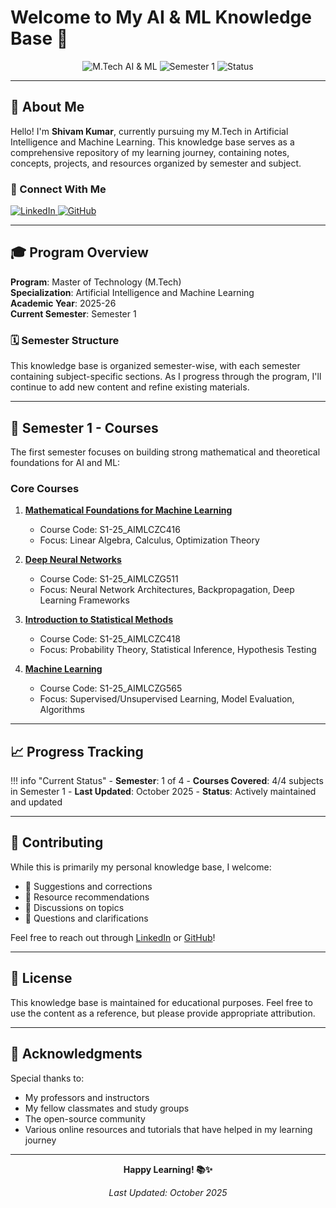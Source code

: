 # Welcome to My AI & ML Knowledge Base 🚀

<div align="center">
  <img src="https://img.shields.io/badge/M.Tech-AI%20%26%20ML-blue?style=for-the-badge" alt="M.Tech AI & ML">
  <img src="https://img.shields.io/badge/Semester-1-green?style=for-the-badge" alt="Semester 1">
  <img src="https://img.shields.io/badge/Status-In%20Progress-yellow?style=for-the-badge" alt="Status">
</div>

---

## 👋 About Me

Hello! I'm **Shivam Kumar**, currently pursuing my M.Tech in Artificial Intelligence and Machine Learning. This knowledge base serves as a comprehensive repository of my learning journey, containing notes, concepts, projects, and resources organized by semester and subject.

### 🔗 Connect With Me

<div class="connect-buttons">
  <a href="https://www.linkedin.com/in/shivam-kumar2003/" target="_blank">
    <img src="https://img.shields.io/badge/LinkedIn-0077B5?style=for-the-badge&logo=linkedin&logoColor=white" alt="LinkedIn">
  </a>
  <a href="https://github.com/shivam2003-dev" target="_blank">
    <img src="https://img.shields.io/badge/GitHub-100000?style=for-the-badge&logo=github&logoColor=white" alt="GitHub">
  </a>
</div>

---

## 🎓 Program Overview

**Program**: Master of Technology (M.Tech)  
**Specialization**: Artificial Intelligence and Machine Learning  
**Academic Year**: 2025-26  
**Current Semester**: Semester 1

### 🗓️ Semester Structure

This knowledge base is organized semester-wise, with each semester containing subject-specific sections. As I progress through the program, I'll continue to add new content and refine existing materials.

---

## 📖 Semester 1 - Courses

The first semester focuses on building strong mathematical and theoretical foundations for AI and ML:

### Core Courses

1. **[Mathematical Foundations for Machine Learning](semester1/mathematical-foundations.md)**
   - Course Code: S1-25_AIMLCZC416
   - Focus: Linear Algebra, Calculus, Optimization Theory
   
2. **[Deep Neural Networks](semester1/deep-neural-networks.md)**
   - Course Code: S1-25_AIMLCZG511
   - Focus: Neural Network Architectures, Backpropagation, Deep Learning Frameworks
   
3. **[Introduction to Statistical Methods](semester1/statistical-methods.md)**
   - Course Code: S1-25_AIMLCZC418
   - Focus: Probability Theory, Statistical Inference, Hypothesis Testing
   
4. **[Machine Learning](semester1/machine-learning.md)**
   - Course Code: S1-25_AIMLCZG565
   - Focus: Supervised/Unsupervised Learning, Model Evaluation, Algorithms

---

## 📈 Progress Tracking

!!! info "Current Status"
    - **Semester**: 1 of 4
    - **Courses Covered**: 4/4 subjects in Semester 1
    - **Last Updated**: October 2025
    - **Status**: Actively maintained and updated

---

## 🤝 Contributing

While this is primarily my personal knowledge base, I welcome:

- 📝 Suggestions and corrections
- 🔗 Resource recommendations
- 💬 Discussions on topics
- 🤔 Questions and clarifications

Feel free to reach out through [LinkedIn](https://www.linkedin.com/in/shivam-kumar2003/) or [GitHub](https://github.com/shivam2003-dev)!

---

## 📄 License

This knowledge base is maintained for educational purposes. Feel free to use the content as a reference, but please provide appropriate attribution.

---

## 🙏 Acknowledgments

Special thanks to:

- My professors and instructors
- My fellow classmates and study groups
- The open-source community
- Various online resources and tutorials that have helped in my learning journey

---

<div align="center">
  <p><strong>Happy Learning! 📚✨</strong></p>
  <p><em>Last Updated: October 2025</em></p>
</div>
